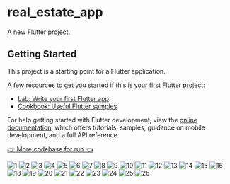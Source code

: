 # real_estate_app

A new Flutter project.

## Getting Started

This project is a starting point for a Flutter application.

A few resources to get you started if this is your first Flutter project:

- [Lab: Write your first Flutter app](https://docs.flutter.dev/get-started/codelab)
- [Cookbook: Useful Flutter samples](https://docs.flutter.dev/cookbook)

For help getting started with Flutter development, view the
[online documentation](https://docs.flutter.dev/), which offers tutorials,
samples, guidance on mobile development, and a full API reference.

[👉 More codebase for run 👈](https://github.com/ChhunVirak/loygo_real_estate)

![1](https://user-images.githubusercontent.com/80568234/176111529-63df6fad-a6f0-437c-bb2c-ac7816f9655c.gif)
![2](https://user-images.githubusercontent.com/80568234/176111553-64997eb0-1cb7-435a-b5a5-0931cd6ab1bb.gif)
![3](https://user-images.githubusercontent.com/80568234/176111569-94394a25-9bf4-4e6b-8724-a41a1a91f1b0.gif)
![4](https://user-images.githubusercontent.com/80568234/176111583-52e62509-5448-467f-bb1d-ef8ea26e33cd.gif)
![5](https://user-images.githubusercontent.com/80568234/176111593-5f8a9b47-f966-4272-9d77-3bffad0aa4a2.gif)
![6](https://user-images.githubusercontent.com/80568234/176111609-4c0a485a-d203-4cbf-b1df-7f62bed51a1e.gif)
![7](https://user-images.githubusercontent.com/80568234/176111627-8cea9872-5a08-40a4-a7a8-737f7be94289.gif)
![8](https://user-images.githubusercontent.com/80568234/176111653-2821087c-f092-4c5f-9554-6f835f90a8be.gif)
![9](https://user-images.githubusercontent.com/80568234/176111679-cf467241-44be-4a16-b3ec-3f33e9f719d4.gif)
![10](https://user-images.githubusercontent.com/80568234/176111683-e3e6ed60-eb87-4925-8580-71f09b2cd475.gif)
![11](https://user-images.githubusercontent.com/80568234/176111699-b4296b4a-4e72-4be9-9883-20574f29838a.gif)
![12](https://user-images.githubusercontent.com/80568234/176112279-24481553-5daf-402a-8155-c29859eaf4ab.gif)
![13](https://user-images.githubusercontent.com/80568234/176112350-dd4742f0-9472-415a-964b-1b5a80acf5fb.gif)
![14](https://user-images.githubusercontent.com/80568234/176111739-1e5f1362-2726-4991-a678-97f765a01cc7.gif)
![15](https://user-images.githubusercontent.com/80568234/176111784-919aaf9e-e10d-4cbb-9d74-e9fc16867f63.gif)
![16](https://user-images.githubusercontent.com/80568234/176111809-f0fd2989-e6ef-4e34-bdcf-ca6fafef241a.gif)
![18](https://user-images.githubusercontent.com/80568234/176111829-0a5be478-f6c5-4c80-97d3-f9609863ff50.gif)
![19](https://user-images.githubusercontent.com/80568234/176111864-a9db4c43-47ae-479c-8160-41f9cc52dd9f.gif)
![20](https://user-images.githubusercontent.com/80568234/176111885-12c1c18a-749a-42c1-8418-0c79cd1d1962.gif)
![21](https://user-images.githubusercontent.com/80568234/176111900-46146670-2ea5-4b41-93bb-3afb8dafeaa6.gif)
![22](https://user-images.githubusercontent.com/80568234/176111915-fc569e76-3f2e-479a-9415-9eaa368775cc.gif)
![23](https://user-images.githubusercontent.com/80568234/176111933-d0f3d0d4-2eed-47a9-a671-f6ba736cb52a.gif)
![24](https://user-images.githubusercontent.com/80568234/176111951-0375c985-e610-4f98-97d0-f5c9d3f8107d.gif)
![25](https://user-images.githubusercontent.com/80568234/176111975-4d0f1bc1-63fe-4d7c-a544-d270d80009c8.gif)
![26](https://user-images.githubusercontent.com/80568234/176111993-66d2fcde-a4fe-453d-a784-330552a300ee.gif)


